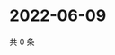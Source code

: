 # 2022-06-09

共 0 条

<!-- BEGIN WEIBO -->
<!-- 最后更新时间 Thu Jun 09 2022 07:15:42 GMT+0800 (China Standard Time) -->

<!-- END WEIBO -->
